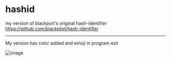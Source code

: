 # hashid
my version of blackpoit's original hash-identifier https://github.com/blackploit/hash-identifier

---
My version has color added and emoji in program exit

![image](https://github.com/PythonCoderUnicorn/hashid/assets/55933131/3dd08246-4793-4bbf-b554-dd1031e6ccea)


